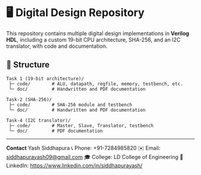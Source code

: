 # 🖥️ Digital Design Repository

This repository contains multiple digital design implementations in **Verilog HDL**, including a custom 19-bit CPU architecture, SHA-256, and an I2C translator, with code and documentation.

## 📂 Structure

```
Task 1 (19-bit architecture)/
 ├─ code/        # ALU, datapath, regfile, memory, testbench, etc.
 └─ doc/         # Handwritten and PDF documentation

Task-2 (SHA-256)/
 ├─ code/        # SHA-256 module and testbench
 └─ doc/         # Handwritten and PDF documentation

Task-4 (I2C translator)/
 ├─ code/        # Master, Slave, Translator, testbench
 └─ doc/         # PDF documentation
```

---

**Contact**
Yash Siddhapura
📞 Phone: +91-7284985820
✉️ Email: siddhapurayash09@gmail.com
🎓 College: LD College of Engineering
🔗 LinkedIn: https://www.linkedin.com/in/siddhapurayash/
